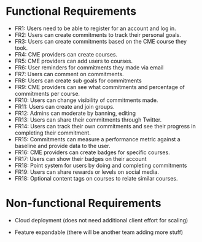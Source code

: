 # Functional Requirements
- FR1: Users need to be able to register for an account and log in.
- FR2: Users can create commitments to track their personal goals.
- FR3: Users can create commitments based on the CME course they took.
- FR4: CME providers can create courses.
- FR5: CME providers can add users to courses.
- FR6: User reminders for commitments they made via email
- FR7: Users can comment on commitments.
- FR8: Users can create sub goals for commitments
- FR9: CME providers can see what commitments and percentage of commitments per course.
- FR10: Users can change visibility of commitments made.
- FR11: Users can create and join groups.
- FR12: Admins can moderate by banning, editing
- FR13: Users can share their commitments through Twitter.
- FR14: Users can track their own commitments and see their progress in completing their commitment.
- FR15: Commitments can measure a performance metric against a baseline and provide data to the user.
- FR16: CME providers can create badges for specific courses.
- FR17: Users can show their badges on their account
- FR18: Point system for users by doing and completing commitments
- FR19: Users can share rewards or levels on social media.
- FR18: Optional content tags on courses to relate similar courses.

# Non-functional Requirements

- Cloud deployment (does not need additional client effort for scaling)

- Feature expandable (there will be another team adding more stuff)
